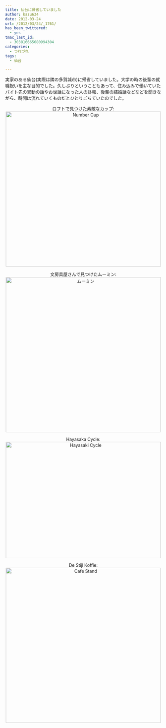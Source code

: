 ```yaml
---
title: 仙台に帰省していました
author: kazu634
date: 2012-03-24
url: /2012/03/24/_1761/
has_been_twittered:
  - yes
tmac_last_id:
  - 303816665680994304
categories:
  - つれづれ
tags:
  - 仙台

---
```

実家のある仙台(実際は隣の多賀城市)に帰省していました。大学の時の後輩の就職祝いを主な目的でした。久しぶりということもあって、住み込みで働いていたバイト先の異動の話やお世話になった人の訃報、後輩の結婚話などなどを聞きながら、時間は流れていくものだとひとりごちていたのでした。

<p style="text-align: center;">
  ロフトで見つけた素敵なカップ:<br /> <a href="http://www.flickr.com/photos/42332031@N02/6849447160/" onclick="__gaTracker('send', 'event', 'outbound-article', 'http://www.flickr.com/photos/42332031@N02/6849447160/', '');" title="Number Cup by kazu634, on Flickr"><img class="aligncenter" src="http://farm8.staticflickr.com/7133/6849447160_64380b8bf7.jpg" alt="Number Cup" width="500" height="500" /></a>
</p>

<p style="text-align: center;">
  文房具屋さんで見つけたムーミン:<br /> <a href="http://www.flickr.com/photos/42332031@N02/6849451864/" onclick="__gaTracker('send', 'event', 'outbound-article', 'http://www.flickr.com/photos/42332031@N02/6849451864/', '');" title="ムーミン by kazu634, on Flickr"><img class="aligncenter" src="http://farm8.staticflickr.com/7245/6849451864_9b858e1b54.jpg" alt="ムーミン" width="500" height="500" /></a>
</p>

<p style="text-align: center;">
  Hayasaka Cycle:<br /> <a href="http://www.flickr.com/photos/42332031@N02/6995752681/" onclick="__gaTracker('send', 'event', 'outbound-article', 'http://www.flickr.com/photos/42332031@N02/6995752681/', '');" title="Hayasaki Cycle by kazu634, on Flickr"><img class="aligncenter" src="http://farm7.staticflickr.com/6231/6995752681_e14f350448.jpg" alt="Hayasaki Cycle" width="500" height="375" /></a>
</p>

<p style="text-align: center;">
  De Stijl Koffie:<br /> <a href="http://www.flickr.com/photos/42332031@N02/6849731910/" onclick="__gaTracker('send', 'event', 'outbound-article', 'http://www.flickr.com/photos/42332031@N02/6849731910/', '');" title="Cafe Stand by kazu634, on Flickr"><img class="aligncenter" src="http://farm7.staticflickr.com/6101/6849731910_f5571b9de1.jpg" alt="Cafe Stand" width="500" height="500" /></a>
</p>